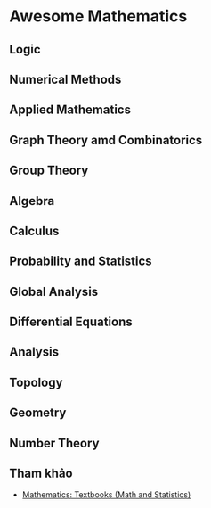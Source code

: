 # Awesome Mathematics

## Logic

## Numerical Methods

## Applied Mathematics

## Graph Theory amd Combinatorics

## Group Theory

## Algebra

## Calculus

## Probability and Statistics

## Global Analysis

## Differential Equations

## Analysis

## Topology

## Geometry

## Number Theory

## Tham khảo
* [Mathematics: Textbooks (Math and Statistics)](https://libguides.mit.edu/c.php?g=176079&p=1159723)

